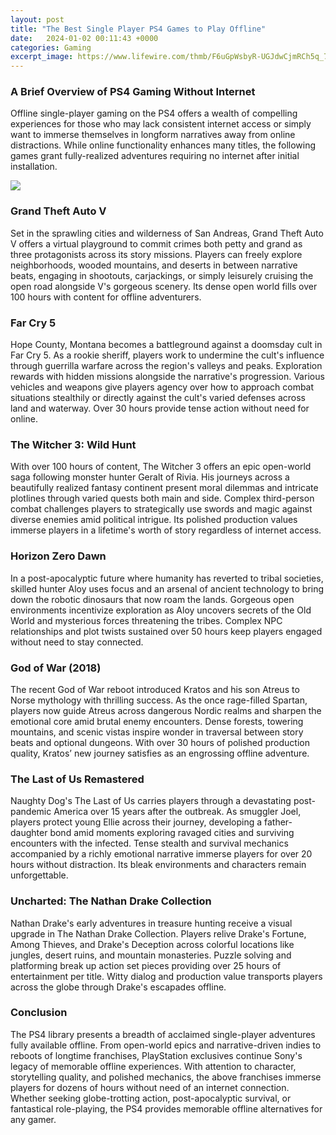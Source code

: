 ```yaml
---
layout: post
title: "The Best Single Player PS4 Games to Play Offline"
date:   2024-01-02 00:11:43 +0000
categories: Gaming
excerpt_image: https://www.lifewire.com/thmb/F6uGpWsbyR-UGJdwCjmRCh5q_7k=/2121x1414/filters:fill(auto,1)/man-PS4-game-f814d9a542b040578e9d7bbbdd6a7ea8.jpg
---
```


### A Brief Overview of PS4 Gaming Without Internet
Offline single-player gaming on the PS4 offers a wealth of compelling experiences for those who may lack consistent internet access or simply want to immerse themselves in longform narratives away from online distractions. While online functionality enhances many titles, the following games grant fully-realized adventures requiring no internet after initial installation.

![](https://www.lifewire.com/thmb/F6uGpWsbyR-UGJdwCjmRCh5q_7k=/2121x1414/filters:fill(auto,1)/man-PS4-game-f814d9a542b040578e9d7bbbdd6a7ea8.jpg)
### Grand Theft Auto V  
Set in the sprawling cities and wilderness of San Andreas, Grand Theft Auto V offers a virtual playground to commit crimes both petty and grand as three protagonists across its story missions. Players can freely explore neighborhoods, wooded mountains, and deserts in between narrative beats, engaging in shootouts, carjackings, or simply leisurely cruising the open road alongside V's gorgeous scenery. Its dense open world fills over 100 hours with content for offline adventurers.
### Far Cry 5 
Hope County, Montana becomes a battleground against a doomsday cult in Far Cry 5. As a rookie sheriff, players work to undermine the cult's influence through guerrilla warfare across the region's valleys and peaks. Exploration rewards with hidden missions alongside the narrative's progression. Various vehicles and weapons give players agency over how to approach combat situations stealthily or directly against the cult's varied defenses across land and waterway. Over 30 hours provide tense action without need for online.
### The Witcher 3: Wild Hunt 
With over 100 hours of content, The Witcher 3 offers an epic open-world saga following monster hunter Geralt of Rivia. His journeys across a beautifully realized fantasy continent present moral dilemmas and intricate plotlines through varied quests both main and side. Complex third-person combat challenges players to strategically use swords and magic against diverse enemies amid political intrigue. Its polished production values immerse players in a lifetime's worth of story regardless of internet access.
### Horizon Zero Dawn
In a post-apocalyptic future where humanity has reverted to tribal societies, skilled hunter Aloy uses focus and an arsenal of ancient technology to bring down the robotic dinosaurs that now roam the lands. Gorgeous open environments incentivize exploration as Aloy uncovers secrets of the Old World and mysterious forces threatening the tribes. Complex NPC relationships and plot twists sustained over 50 hours keep players engaged without need to stay connected.
### God of War (2018)  
The recent God of War reboot introduced Kratos and his son Atreus to Norse mythology with thrilling success. As the once rage-filled Spartan, players now guide Atreus across dangerous Nordic realms and sharpen the emotional core amid brutal enemy encounters. Dense forests, towering mountains, and scenic vistas inspire wonder in traversal between story beats and optional dungeons. With over 30 hours of polished production quality, Kratos’ new journey satisfies as an engrossing offline adventure.
### The Last of Us Remastered
Naughty Dog's The Last of Us carries players through a devastating post-pandemic America over 15 years after the outbreak. As smuggler Joel, players protect young Ellie across their journey, developing a father-daughter bond amid moments exploring ravaged cities and surviving encounters with the infected. Tense stealth and survival mechanics accompanied by a richly emotional narrative immerse players for over 20 hours without distraction. Its bleak environments and characters remain unforgettable.
### Uncharted: The Nathan Drake Collection  
Nathan Drake's early adventures in treasure hunting receive a visual upgrade in The Nathan Drake Collection. Players relive Drake's Fortune, Among Thieves, and Drake's Deception across colorful locations like jungles, desert ruins, and mountain monasteries. Puzzle solving and platforming break up action set pieces providing over 25 hours of entertainment per title. Witty dialog and production value transports players across the globe through Drake's escapades offline.
### Conclusion
The PS4 library presents a breadth of acclaimed single-player adventures fully available offline. From open-world epics and narrative-driven indies to reboots of longtime franchises, PlayStation exclusives continue Sony's legacy of memorable offline experiences. With attention to character, storytelling quality, and polished mechanics, the above franchises immerse players for dozens of hours without need of an internet connection. Whether seeking globe-trotting action, post-apocalyptic survival, or fantastical role-playing, the PS4 provides memorable offline alternatives for any gamer.